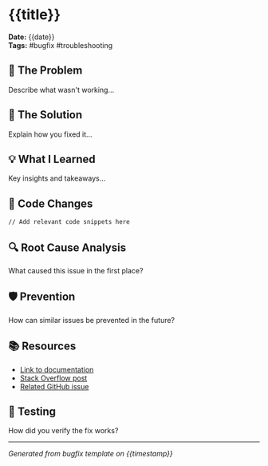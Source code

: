 # {{title}}

**Date:** {{date}}  
**Tags:** #bugfix #troubleshooting

## 🐛 The Problem
Describe what wasn't working...

## 🔧 The Solution
Explain how you fixed it...

## 💡 What I Learned
Key insights and takeaways...

## 📝 Code Changes
```
// Add relevant code snippets here
```

## 🔍 Root Cause Analysis
What caused this issue in the first place?

## 🛡️ Prevention
How can similar issues be prevented in the future?

## 📚 Resources
- [Link to documentation](url)
- [Stack Overflow post](url)
- [Related GitHub issue](url)

## 🧪 Testing
How did you verify the fix works?

---
*Generated from bugfix template on {{timestamp}}*
